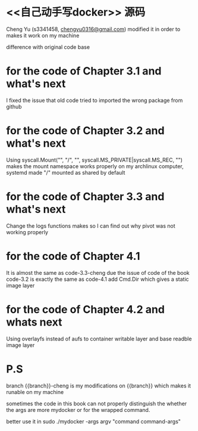 # <<自己动手写docker>> 源码

Cheng Yu (s3341458, chengyu0316@gmail.com) modified it in order to makes it work on my machine

difference with original code base

# for the code of Chapter 3.1 and what's next
I fixed the issue that old code tried to imported the wrong package from github

# for the code of Chapter 3.2 and what's next
Using syscall.Mount("", "/", "", syscall.MS_PRIVATE|syscall.MS_REC, "") makes the mount namespace works properly on my archlinux computer, systemd made "/" mounted as shared by default

# for the code of Chapter 3.3 and what's next
Change the logs functions makes so I can find out why pivot was not working properly

# for the code of Chapter 4.1
It is almost the same as code-3.3-cheng due the issue of code of the book code-3.2 is exactly the same as code-4.1
add Cmd.Dir which gives a static image layer

# for the code of Chapter 4.2 and whats next
Using overlayfs instead of aufs to container writable layer and base readble image layer

# P.S
branch {{branch}}-cheng is my modifications on {{branch}} which makes it runable on my machine


sometimes the code in this book can not properly distinguish the whether the args are more  mydocker or for the wrapped command.

better use it in sudo ./mydocker -args argv "command command-args"
